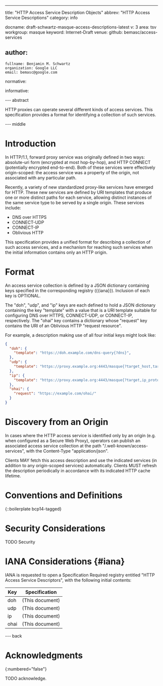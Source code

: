 ---
title: "HTTP Access Service Description Objects"
abbrev: "HTTP Access Service Descriptions"
category: info

docname: draft-schwartz-masque-access-descriptions-latest
v: 3
area: tsv
workgroup: masque
keyword: Internet-Draft
venue:
  github: bemasc/access-services

author:
 -
    fullname: Benjamin M. Schwartz
    organization: Google LLC
    email: bemasc@google.com

normative:

informative:


--- abstract

HTTP proxies can operate several different kinds of access services.  This specification provides a format for identifying a collection of such services.


--- middle

# Introduction

In HTTP/1.1, forward proxy service was originally defined in two ways: absolute-uri form (encrypted at most hop-by-hop), and HTTP CONNECT (potentially encrypted end-to-end).  Both of these services were effectively origin-scoped: the access service was a property of the origin, not associated with any particular path.

Recently, a variety of new standardized proxy-like services have emerged for HTTP.  These new services are defined by URI templates that produce one or more distinct paths for each service, allowing distinct instances of the same service type to be served by a single origin.  These services include:

* DNS over HTTPS
* CONNECT-UDP
* CONNECT-IP
* Oblivious HTTP

This specification provides a unified format for describing a collection of such access services, and a mechanism for reaching such services when the initial information contains only an HTTP origin.

# Format

An access service collection is defined by a JSON dictionary containing keys specified in the corresponding registry ({{iana}}).  Inclusion of each key is OPTIONAL.

The "doh", "udp", and "ip" keys are each defined to hold a JSON dictionary containing the key "template" with a value that is a URI template suitable for configuring DNS over HTTPS, CONNECT-UDP, or CONNECT-IP, respectively.  The "ohai" key contains a dictionary whose "request" key contains the URI of an Oblivious HTTP "request resource".

For example, a description making use of all four initial keys might look like:

~~~JSON
{
  "doh": {
    "template": "https://doh.example.com/dns-query{?dns}",
  },
  "udp": {
    "template": "https://proxy.example.org:4443/masque{?target_host,target_port}"
  },
  "ip": {
    "template": "https://proxy.example.org:4443/masque{?target,ip_proto}"
  },
  "ohai": {
    "request": "https://example.com/ohai/"
  }
}
~~~

# Discovery from an Origin

In cases where the HTTP access service is identified only by an origin (e.g. when configured as a Secure Web Proxy), operators can publish an associated access service collection at the path "/.well-known/access-services", with the Content-Type "application/json".

Clients MAY fetch this access description and use the indicated services (in addition to any origin-scoped services) automatically.  Clients MUST refresh the description periodically in accordance with its indicated HTTP cache lifetime.

# Conventions and Definitions

{::boilerplate bcp14-tagged}


# Security Considerations

TODO Security


# IANA Considerations {#iana}

IANA is requested to open a Specification Required registry entitled "HTTP Access Service Descriptors", with the following initial contents:

| Key  | Specification   |
|------|-----------------|
| doh  | (This document) |
| udp  | (This document) |
| ip   | (This document) |
| ohai | (This document) |


--- back

# Acknowledgments
{:numbered="false"}

TODO acknowledge.
